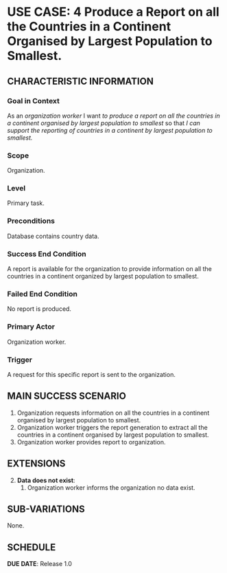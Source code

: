 # USE CASE: 4 Produce a Report on all the Countries in a Continent Organised by Largest Population to Smallest.

## CHARACTERISTIC INFORMATION

### Goal in Context

As an *organization worker* I want *to produce a report on all the countries in a continent organised by largest population to smallest* so that *I can support the reporting of countries in a continent by largest population to smallest.*

### Scope

Organization.

### Level

Primary task.

### Preconditions

Database contains country data.

### Success End Condition

A report is available for the organization to provide information on all the countries in a continent organized by largest population to smallest.

### Failed End Condition

No report is produced.

### Primary Actor

Organization worker.

### Trigger

A request for this specific report is sent to the organization.

## MAIN SUCCESS SCENARIO

1. Organization requests information on all the countries in a continent organised by largest population to smallest.
2. Organization worker triggers the report generation to extract all the countries in a continent organised by largest population to smallest.
3. Organization worker provides report to organization.

## EXTENSIONS

2. **Data does not exist**:
    1. Organization worker informs the organization no data exist.

## SUB-VARIATIONS

None.

## SCHEDULE

**DUE DATE**: Release 1.0